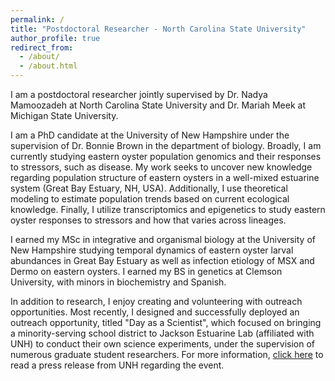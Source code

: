 ```yaml
---
permalink: /
title: "Postdoctoral Researcher - North Carolina State University"
author_profile: true
redirect_from: 
  - /about/
  - /about.html
---
```


I am a postdoctoral researcher jointly supervised by Dr. Nadya Mamoozadeh at North Carolina State University and Dr. Mariah Meek at Michigan State University.

I am a PhD candidate at the University of New Hampshire under the supervision of Dr. Bonnie Brown in the department of biology. Broadly, I am currently studying eastern oyster population genomics and their responses to stressors, such as disease. My work seeks to uncover new knowledge regarding population structure of eastern oysters in a well-mixed estuarine system (Great Bay Estuary, NH, USA). Additionally, I use theoretical modeling to estimate population trends based on current ecological knowledge. Finally, I utilize transcriptomics and epigenetics to study eastern oyster responses to stressors and how that varies across lineages.

I earned my MSc in integrative and organismal biology at the University of New Hampshire studying temporal dynamics of eastern oyster larval abundances in Great Bay Estuary as well as infection etiology of MSX and Dermo on eastern oysters. I earned my BS in genetics at Clemson University, with minors in biochemistry and Spanish.

In addition to research, I enjoy creating and volunteering with outreach opportunities. Most recently, I designed and successfully deployed an outreach opportunity, titled "Day as a Scientist", which focused on bringing a minority-serving school district to Jackson Estuarine Lab (affiliated with UNH) to conduct their own science experiments, under the supervision of numerous graduate student researchers. For more information, [click here](https://www.unh.edu/unhtoday/2023/11/colsa-grad-student-leads-day-scientist-event-manchester-high-schoolers) to read a press release from UNH regarding the event.